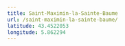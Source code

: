 ```yaml
---
title: Saint-Maximin-la-Sainte-Baume
url: /saint-maximin-la-sainte-baume/
latitude: 43.4522053
longitude: 5.862294
---
```

